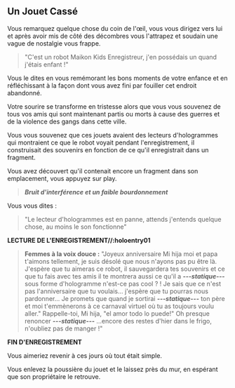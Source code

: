 ## Un Jouet Cassé

Vous remarquez quelque chose du coin de l'œil, vous vous dirigez vers lui et après avoir mis de côté des décombres vous l'attrapez et soudain une vague de nostalgie vous frappe.

> "C'est un robot Maikon Kids Enregistreur, j'en possédais un quand j'étais enfant !"

Vous le dites en vous remémorant les bons moments de votre enfance et en réfléchissant à la façon dont vous avez fini par fouiller cet endroit abandonné.

Votre sourire se transforme en tristesse alors que vous vous souvenez de tous vos amis qui sont maintenant partis ou morts à cause des guerres et de la violence des gangs dans cette ville.

Vous vous souvenez que ces jouets avaient des lecteurs d'hologrammes qui montraient ce que le robot voyait pendant l'enregistrement, il construisait des souvenirs en fonction de ce qu'il enregistrait dans un fragment.

Vous avez découvert qu'il contenait encore un fragment dans son emplacement, vous appuyez sur play.

> ***Bruit d'interférence et un faible bourdonnement***

Vous vous dites :

> "Le lecteur d'hologrammes est en panne, attends j'entends quelque chose, au moins le son fonctionne"

**LECTURE DE L'ENREGISTREMENT//:holoentry01**

> **Femmes à la voix douce :** "Joyeux anniversaire Mi hija moi et papa t'aimons tellement, je suis désolé que nous n'ayons pas pu être là.
> J'espère que tu aimeras ce robot, il sauvegardera tes souvenirs et ce que tu fais avec tes amis il te montrera aussi ce qu'il a ***---statique---*** sous forme d'hologramme n'est-ce pas cool ? !
> Je sais que ce n'est pas l'anniversaire que tu voulais... j'espère que tu pourras nous pardonner... Je promets que quand je sortirai ***---statique---*** ton père et moi t'emmènerons à ce carnaval virtuel où tu as toujours voulu aller."
> Rappelle-toi, Mi hija, "el amor todo lo puede!"
> Oh presque renoncer ***---statique---*** ...encore des restes d'hier dans le frigo, n'oubliez pas de manger !"

**FIN D'ENREGISTREMENT**

Vous aimeriez revenir à ces jours où tout était simple.

Vous enlevez la poussière du jouet et le laissez près du mur, en espérant que son propriétaire le retrouve.
